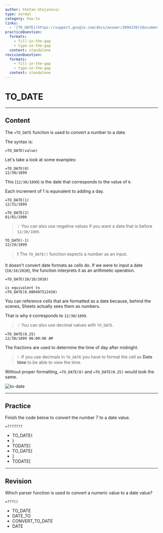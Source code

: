 ```yaml
---
author: Stefan-Stojanovic
type: normal
category: how-to
links:
  - '[TO_DATE](https://support.google.com/docs/answer/3094239){documentation}'
practiceQuestion:
  formats:
    - fill-in-the-gap
    - type-in-the-gap
  context: standalone
revisionQuestion:
  formats:
    - fill-in-the-gap
    - type-in-the-gap
  context: standalone
---
```


# TO_DATE


---

## Content

The `=TO_DATE` function is used to convert a number to a date.

The syntax is:

```plain-text
=TO_DATE(value)
```

Let's take a look at some examples:

```plain-text
=TO_DATE(0)
12/30/1899
```

This (`12/30/1899`) is the date that corresponds to the value of `0`.

Each increment of 1 is equivalent to adding a day.

```plain-text
=TO_DATE(1)
12/31/1899

=TO_DATE(2)
01/01/1900
```

> 💡 You can also use negative values if you want a date that is before `12/30/1899`.

```plain-text
TO_DATE(-1)
12/29/1899
```

> ❗ The `TO_DATE()` function expects a number as an input. 

It doesn't convert date formats as cells do. If we were to input a date (`10/10/2020`), the function interprets it as an arithmetic operation.

```plain-text
=TO_DATE(10/10/2010)

is equivalent to
=TO_DATE(0.000497512438)
```

You can reference cells that are formatted as a date because, behind the scenes, Sheets actually sees them as numbers.

That is why `0` corresponds to `12/30/1899`.

> 💡 You can also use decimal values with `TO_DATE`.

```plain-text
=TO_DATE(0.25)
12/30/1899 06:00:00 AM
```

The fractions are used to determine the time of day after midnight.

> 💡 If you use decimals in `TO_DATE` you have to format the cell as **Date time** to be able to view the time. 

Without proper formatting, `=TO_DATE(0)` and `=TO_DATE(0.25)` would look the same.

![to-date](https://img.enkipro.com/7540d5617465b0099bc0747edd9c1c21.png)


---

## Practice

Finish the code below to convert the number 7 to a date value.

```plain-text
=???7???
```

- TO_DATE(
- )
- TODATE(
- TO_DATE[
- ]
- TODATE[


---

## Revision

Which parser function is used to convert a numeric value to a date value?

```plain-text
=???()
```

- TO_DATE
- DATE_TO
- CONVERT_TO_DATE
- DATE
